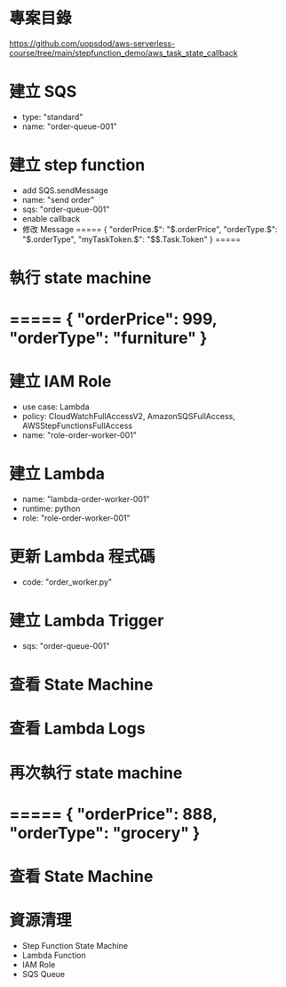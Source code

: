 
# 專案目錄 
https://github.com/uopsdod/aws-serverless-course/tree/main/stepfunction_demo/aws_task_state_callback 

# 建立 SQS 
 - type: "standard"
 - name: "order-queue-001"

# 建立 step function 
 - add SQS.sendMessage
  - name: "send order"
  - sqs: "order-queue-001"
  - enable callback 
  - 修改 Message 
=====
{
  "orderPrice.$": "$.orderPrice",
  "orderType.$": "$.orderType",
  "myTaskToken.$": "$$.Task.Token"
}
=====

# 執行 state machine 
=====
{
  "orderPrice": 999,
  "orderType": "furniture"
}
===== 

# 建立 IAM Role 
 - use case: Lambda 
 - policy: CloudWatchFullAccessV2, AmazonSQSFullAccess, AWSStepFunctionsFullAccess
 - name: "role-order-worker-001" 

# 建立 Lambda 
 - name: "lambda-order-worker-001"
 - runtime: python 
 - role: "role-order-worker-001"

# 更新 Lambda 程式碼
 - code: "order_worker.py" 

# 建立 Lambda Trigger 
 - sqs: "order-queue-001"

# 查看 State Machine  

# 查看 Lambda Logs 

# 再次執行 state machine 
=====
{
  "orderPrice": 888,
  "orderType": "grocery"
}
===== 

# 查看 State Machine  

# 資源清理 
 - Step Function State Machine 
 - Lambda Function 
 - IAM Role 
 - SQS Queue  
